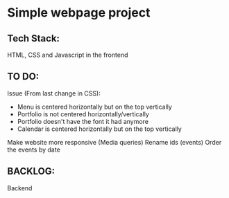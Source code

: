 # Simple webpage project

## Tech Stack:
HTML, CSS and Javascript in the frontend

## TO DO:
Issue (From last change in CSS):
* Menu is centered horizontally but on the top vertically
* Portfolio is not centered horizontally/vertically
* Portfolio doesn't have the font it had anymore
* Calendar is centered horizontally but on the top vertically

Make website more responsive (Media queries)
Rename ids (events)
Order the events by date

## BACKLOG:
Backend